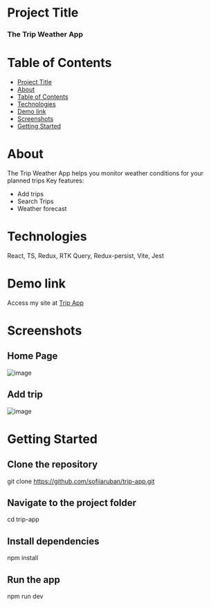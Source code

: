 # Project Title

<h3>The Trip Weather App</h3>

# Table of Contents

- [Project Title](#project-title)
- [About](#about)
- [Table of Contents](#table-of-contents)
- [Technologies](#technologies)
- [Demo link](#demo-link)
- [Screenshots](#screenshots)
- [Getting Started](#getting-started)


# About 
The Trip Weather App helps you monitor weather conditions for your planned trips
Key features: 
- Add trips
- Search Trips
- Weather forecast
  
# Technologies
React, TS, Redux, RTK Query, Redux-persist, Vite, Jest

# Demo link 
Access my site at  [Trip App](https://sofiiaruban.github.io/trip-app/)

# Screenshots

## Home Page 
![image](https://github.com/sofiiaruban/trip-app/assets/37212452/d7857b97-7c69-4751-871a-ca3595a609a8)
## Add trip 
![image](https://github.com/sofiiaruban/trip-app/assets/37212452/009b0a0a-7497-4109-a8db-855fbe67a77f)
# Getting Started

## Clone the repository
git clone https://github.com/sofiiaruban/trip-app.git

## Navigate to the project folder
cd trip-app

## Install dependencies
npm install

## Run the app
npm run dev

